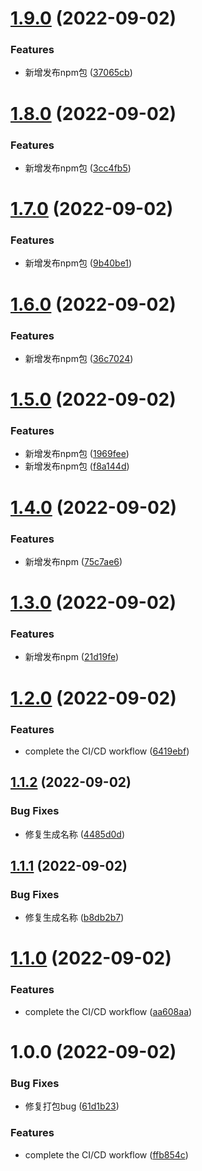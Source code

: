 # [1.9.0](https://github.com/brinishness/ming/compare/v1.8.0...v1.9.0) (2022-09-02)


### Features

* 新增发布npm包 ([37065cb](https://github.com/brinishness/ming/commit/37065cb2e862e644b155287a67ac443f97a3bc3c))

# [1.8.0](https://github.com/brinishness/ming/compare/v1.7.0...v1.8.0) (2022-09-02)


### Features

* 新增发布npm包 ([3cc4fb5](https://github.com/brinishness/ming/commit/3cc4fb56ed6af30f596e7e7c09da46bd3d6d9950))

# [1.7.0](https://github.com/brinishness/ming/compare/v1.6.0...v1.7.0) (2022-09-02)


### Features

* 新增发布npm包 ([9b40be1](https://github.com/brinishness/ming/commit/9b40be1283ef12721fdf7e1034c232309747b2f3))

# [1.6.0](https://github.com/brinishness/ming/compare/v1.5.0...v1.6.0) (2022-09-02)


### Features

* 新增发布npm包 ([36c7024](https://github.com/brinishness/ming/commit/36c7024150f9cac4f328ddc1805c388479c6d3a2))

# [1.5.0](https://github.com/brinishness/ming/compare/v1.4.0...v1.5.0) (2022-09-02)


### Features

* 新增发布npm包 ([1969fee](https://github.com/brinishness/ming/commit/1969fee7533f361235626e8b30999437648e1a1c))
* 新增发布npm包 ([f8a144d](https://github.com/brinishness/ming/commit/f8a144db3aa7ad27c976682c78eb85ea52d4a323))

# [1.4.0](https://github.com/brinishness/ming/compare/v1.3.0...v1.4.0) (2022-09-02)


### Features

* 新增发布npm ([75c7ae6](https://github.com/brinishness/ming/commit/75c7ae62ec23b363e4213c284f4de31cb2cf51a9))

# [1.3.0](https://github.com/brinishness/ming/compare/v1.2.0...v1.3.0) (2022-09-02)


### Features

* 新增发布npm ([21d19fe](https://github.com/brinishness/ming/commit/21d19fed720ed80913a3ced4833e67fe514b3a3d))

# [1.2.0](https://github.com/brinishness/ming/compare/v1.1.2...v1.2.0) (2022-09-02)


### Features

* complete the CI/CD workflow ([6419ebf](https://github.com/brinishness/ming/commit/6419ebfa1afec88ed78970cdcb7c16d8aaf3f202))

## [1.1.2](https://github.com/brinishness/ming/compare/v1.1.1...v1.1.2) (2022-09-02)


### Bug Fixes

* 修复生成名称 ([4485d0d](https://github.com/brinishness/ming/commit/4485d0daccf4a561924d535ac86d182998f1ebc3))

## [1.1.1](https://github.com/brinishness/ming/compare/v1.1.0...v1.1.1) (2022-09-02)


### Bug Fixes

* 修复生成名称 ([b8db2b7](https://github.com/brinishness/ming/commit/b8db2b74ee238bd35f95111c22084e868418c145))

# [1.1.0](https://github.com/brinishness/ming/compare/v1.0.0...v1.1.0) (2022-09-02)


### Features

* complete the CI/CD workflow ([aa608aa](https://github.com/brinishness/ming/commit/aa608aacac0439c66bd783999e708551cabdd5c4))

# 1.0.0 (2022-09-02)


### Bug Fixes

* 修复打包bug ([61d1b23](https://github.com/brinishness/ming/commit/61d1b23de9fdb333482ff2b10bbd5d1882b46200))


### Features

* complete the CI/CD workflow ([ffb854c](https://github.com/brinishness/ming/commit/ffb854cddf9bb154cb95a2bab19de51feb08d8c4))
